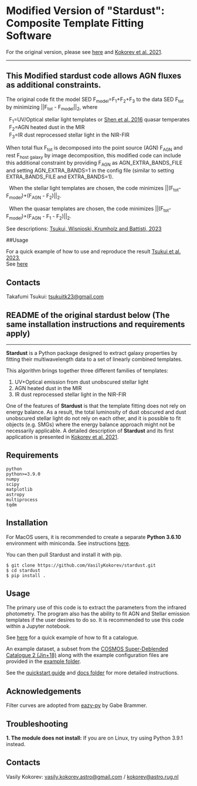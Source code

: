 # Modified Version of "Stardust": Composite Template Fitting Software
For the original version, please see [here](https://github.com/VasilyKokorev/stardust) and [Kokorev et al. 2021](https://ui.adsabs.harvard.edu/abs/2021ApJ...921...40K/abstract).

------

## This Modified stardust code allows AGN fluxes as additional constraints.
The original code fit the model SED F<sub>model</sub>=F<sub>1</sub>+F<sub>2</sub>+F<sub>3</sub> to the data SED F<sub>tot</sub> by minimizing ||F<sub>tot</sub> - F<sub>model</sub>||<sub>2</sub>, where 

  F<sub>1</sub>=UV/Optical stellar light templates or [Shen et al. 2016](https://ui.adsabs.harvard.edu/abs/2016ApJ...817...55S) quasar temperates  
  F<sub>2</sub>=AGN heated dust in the MIR  
  F<sub>3</sub>=IR dust reprocessed stellar light in the NIR-FIR  

When total flux F<sub>tot</sub> is decomposed into the point source (AGN) F<sub>AGN</sub> and rest F<sub>host galaxy</sub> by image decomposition, this modified code can include this additional constraint by providing F<sub>AGN</sub> as AGN_EXTRA_BANDS_FILE and setting AGN_EXTRA_BANDS=1 in the config file (similar to setting EXTRA_BANDS_FILE and EXTRA_BANDS=1). 

  When the stellar light templates are chosen, the code minimizes ||(F<sub>tot</sub>-F<sub>model</sub>)+(F<sub>AGN</sub> - F<sub>2</sub>)||<sub>2</sub>.

  When the quasar templates are chosen, the code minimizes ||(F<sub>tot</sub>-F<sub>model</sub>)+(F<sub>AGN</sub> - F<sub>1</sub> - F<sub>2</sub>)||<sub>2</sub>.

See descriptions: [Tsukui, Wisnioski, Krumholz and Battisti, 2023](https://ui.adsabs.harvard.edu/abs/2023arXiv230207272T/abstract)

##Usage

For a quick example of how to use and reproduce the result [Tsukui et al. 2023](https://ui.adsabs.harvard.edu/abs/2023arXiv230207272T/abstract),  
See [here](https://github.com/takafumi291/stardust/blob/master/modified_example/Modified_Stardust_Example.ipynb) 

## Contacts
Takafumi Tsukui: tsukuitk23@gmail.com

## README of the original stardust below (The same installation instructions and requirements apply)

------

**Stardust** is a Python package designed to extract galaxy properties by fitting their multiwavelength data to a set of linearly combined templates.

This algorithm brings together three different families of templates:

1. UV+Optical emission from dust unobscured stellar light
2. AGN heated dust in the MIR
3. IR dust reprocessed stellar light in the NIR-FIR

One of the features of **Stardust** is that the template fitting does not rely on energy balance. As a result, the total luminosity of dust obscured and dust unobscured stellar light do not rely on each other, and it is possible to fit objects (e.g. SMGs) where the energy balance approach might not be necessarily applicable. A detailed description of **Stardust** and its first application is presented in [Kokorev et al. 2021](https://ui.adsabs.harvard.edu/abs/2021ApJ...921...40K/abstract).

## Requirements

```
python
python>=3.9.0
numpy
scipy
matplotlib
astropy
multiprocess
tqdm
```

## Installation

For MacOS users, it is recommended to create a separate **Python 3.6.10** environment with miniconda. See instructions [here](https://docs.conda.io/projects/conda/en/latest/user-guide/tasks/manage-environments.html).

You can then pull Stardust and install it with pip.

```
$ git clone https://github.com/VasilyKokorev/stardust.git
$ cd stardust
$ pip install .
```

## Usage

The primary use of this code is to extract the parameters from the infrared photometry. The program also has the ability to fit AGN and Stellar emission templates if the user desires to do so. It is recommended to use this code within a Jupyter notebook.

See [here](https://github.com/VasilyKokorev/stardust/blob/master/example/Stardust_Example.ipynb) for a quick example of how to fit a catalogue.

An example dataset, a subset from the [COSMOS Super-Deblended Catalogue 2 (Jin+18)](https://ui.adsabs.harvard.edu/abs/2018ApJ...864...56J/abstract) along with the example configuration files are provided in the [example folder](https://github.com/VasilyKokorev/ctf/tree/master/example).

See the [quickstart guide](https://github.com/VasilyKokorev/ctf/blob/master/docs/README.md) and [docs folder](https://github.com/VasilyKokorev/ctf/tree/master/docs) for more detailed instructions.

## Acknowledgements

Filter curves are adopted from [eazy-py](https://github.com/gbrammer/eazy-py) by Gabe Brammer.

## Troubleshooting

**1. The module does not install:** If you are on Linux, try using Python 3.9.1 instead.

## Contacts

Vasily Kokorev: vasily.kokorev.astro@gmail.com / kokorev@astro.rug.nl
